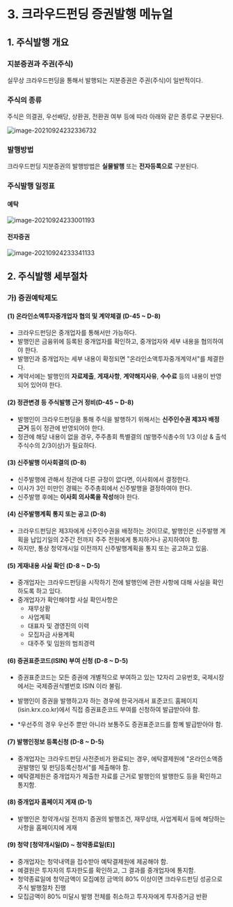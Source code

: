 # 3. 크라우드펀딩 증권발행 메뉴얼

## 1. 주식발행 개요

### 지분증권과 주권(주식)

실무상 크라우드펀딩을 통해서 발행되는 지분증권은 주권(주식)이 일반적이다.



### 주식의 종류

주식은 의결권, 우선배당, 상환권, 전환권 여부 등에 따라 아래와 같은 종루로 구분된다.

![image-20210924232336732](https://img.jimbae.com/images/6d42ea58-3031-4aef-9603-f470e9effc85/image-20210924232336732.png)



### 발행방법

크라우드펀딩 지분증권의 발행방법은 **실물발행** 또는 **전자등록으로** 구분된다.



### 주식발행 일정표

#### 예탁

![image-20210924233001193](https://img.jimbae.com/images/a591f545-f49a-4ae7-9ade-cc8a0a30e807/image-20210924233001193.png)



#### 전자증권

![image-20210924233341133](https://img.jimbae.com/images/e1ccfefc-5513-40d6-9529-8e55549e1263/image-20210924233341133.png)



## 2. 주식발행 세부절차

### 가) 증권예탁제도

#### (1) 온라인소액투자중개업자 협의 및 계약체결 (D-45 ~ D-8)

* 크라우드펀딩은 중개업자를 통해서만 가능하다.
* 발행인은 금융위에 등록된 중개업자를 확인하고, 중개업자와 세부 내용을 협의하여야 한다.
* 발행인과 중개업자는 세부 내용이 확정되면 "온라인소액투자중개계약서"를 체결한다.
* 계약서에는 발행인의 **자료제출**, **게재사항**, **계약해지사유**, **수수료** 등의 내용이 반영되어 있어야 한다.



#### (2) 정관변경 등 주식발행 근거 정비(D-45 ~ D-8)

* 발행인이 크라우드펀딩을 통해 주식을 발행하기 위해서는 **신주인수권 제3자 배정 근거** 등이 정관에 반영되어야 한다.
* 정관에 해당 내용이 없을 경우, 주주총회 특별결의 (발행주식총수의 1/3 이상 & 출석주식수의 2/3이상)가 필요하다.



#### (3) 신주발행 이사회결의 (D-8)

* 신주발행에 관해서 정관에 다른 규정이 없다면, 이사회에서 결정한다.
* 이사가 3인 미만인 경웨는 주주총회에서 신주발행을 결정하여야 한다.
* 신주발행 후에는 **이사회 의사록을 작성**해야 한다.



#### (4) 신주발행계획 통지 또는 공고 (D-8)

* 크라우드펀딩은 제3자에게 신주인수권을 배정하는 것이므로, 발행인은 신주발행 계획을 납입기일의 2주간 전까지 주주 전원에게 통지하거나 공지하여야 함. 
* 하지만, 통상 청약개시일 이전까지 신주발행계획을 통지 또는 공고하고 있음.



#### (5) 게재내용 사실 확인 (D-8 ~ D-5)

* 중개업자는 크라우드펀딩을 시작하기 전에 발행인에 관한 사항에 대해 사실을 확인하도록 하고 있다.
* 중개업자가 확인해야할 사실 확인사항은
  * 재무상황
  * 사업계획
  * 대표자 및 경영진의 이력
  * 모집자금 사용계획
  * 대주주 및 임원의 범죄경력



#### (6) 증권표준코드(ISIN) 부여 신청 (D-8 ~ D-5)

* 증권표준코드는 모든 증권에 개별적으로 부여하고 있는 12자리 고유번호, 국제시장에서는 국제증권식별번호 ISIN 이라 불림.

* 발행인이 증권을 발행하고자 하는 경우에 한국거래서 표준코드 홈페이지 (isin.krx.co.kr)에서 직접 증권표준코드 부여를 신청하여 발급받아야 함.
* *우선주의 경우 우선주 뿐만 아니라 보통주도 증권표준코드를 함꼐 발급받아야 함.



#### (7) 발행인정보 등록신청 (D-8 ~ D-5)

* 중개업자는 크라우드펀딩 사전준비가 완료되는 경우, 에탁결제원에 "온라인소액증권발행인 및 펀딩등록신청서"를 제출해야 함.
* 예탁결제원은 중개업자가 제출한 자료를 근거로 발행인의 발행한도 등을 확인하고 통지함.



#### (8) 중개업자 홈페이지 게재 (D-1)

* 발행인은 청약개시일 전까지 증권의 발행조건, 재무상태, 사업계획서 등에 해당하는 사항을 홈페이지에 게재



#### (9)  청약 [청약개시일(D) ~ 청약종료일(E)]

* 중개업자는 청약내역을 접수받아 예탁결제원에 제공해야 함.
* 예결원은 투자자의 투자한도를 확인하고, 그 결과를 중개업자에 통지함.
* 청약종료일에 청약금액이 모집예정 금액의 80% 이상이면 크라우드펀딩 성공으로 주식 발행절차 진행
* 모집금액이 80% 미달시 발행 전체를 취소하고 투자자에게 투자증거금 반환











